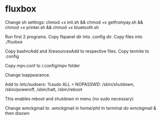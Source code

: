 # fluxbox
Change sh settings: chmod +x init.sh && chmod +x getfromyay.sh && chmod +x printer.sh && chmod +x bluetooth.sh

Run first 2 programs.  Copy fbpanel dir into .config dir.  Copy files into ./fluxbox

Copy bashrcAdd and XresourcesAdd to respective files.  Copy termite to .config

Copy mpv.conf to /.config/mpv folder

Change lxappearance.

Add to /etc/sudoers: %sudo ALL = NOPASSWD: /sbin/shutdown, /sbin/poweroff, /sbin/halt, /sbin/reboot

This enables reboot and shutdown in menu (no sudo necessary)

Change wmckgmail to .wmckgmail in home/phil  In terminal do wmckgmail & then disown
